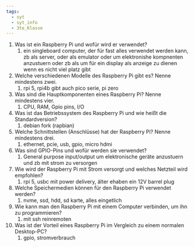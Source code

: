 ```yaml
---
tags:
  - syt
  - syt_info
  - 3te_Klasse
---
```

1. Was ist ein Raspberry Pi und wofür wird er verwendet?
	1. ein singleboard computer, der für fast alles verwendet werden kann, zb als server, oder als emulator oder um elektronishe kompnenten anzustuern oder zb als um für ein display als anzeige zu dienen wenn es nicht viel platz gibt
2. Welche verschiedenen Modelle des Raspberry Pi gibt es? Nenne mindestens zwei.
	1. rpi 5, rpi4b gibt auch pico serie, pi zero
3. Was sind die Hauptkomponenten eines Raspberry Pi? Nenne mindestens vier.
	1. CPU, RAM, Gpio pins, I/O
4. Was ist das Betriebssystem des Raspberry Pi und wie heißt die Standardversion?
	1. debian fork (rapbian)
5. Welche Schnittstellen (Anschlüsse) hat der Raspberry Pi? Nenne mindestens drei.
	1. ethernet, pcie, usb, gpio, micro hdmi
6. Was sind GPIO-Pins und wofür werden sie verwendet?
	1. General purpose input/output um elektronische geräte anzustuern und zb mit strom zu versorgen
7. Wie wird der Raspberry Pi mit Strom versorgt und welches Netzteil wird empfohlen?
	1. rpi 5, usbc mit power delivery, älter ehaben ein 12V barrel plug
8. Welche Speichermedien können für den Raspberry Pi verwendet werden?
	1. nvme, ssd, hdd, sd karte, alles eingetlich
9. Wie kann man den Raspberry Pi mit einem Computer verbinden, um ihn zu programmieren?
	1. mit ssh reinremoten
10. Was ist der Vorteil eines Raspberry Pi im Vergleich zu einem normalen Desktop-PC?
	1. gpio, stromverbrauch